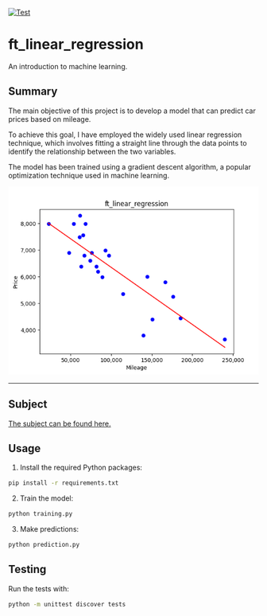[![Test](../../actions/workflows/test.yml/badge.svg?branch=main)](../../actions/workflows/test.yml)

# ft_linear_regression

An introduction to machine learning.


## Summary

The main objective of this project is to develop a model that can predict car prices based on mileage.

To achieve this goal, I have employed the widely used linear regression technique, which involves fitting a straight line through the data points to identify the relationship between the two variables.

The model has been trained using a gradient descent algorithm, a popular optimization technique used in machine learning.

![ft_linear_regression preview](/assets/ft_linear_regression.png)


---


## Subject

[The subject can be found here.](/assets/subject.pdf)


## Usage

1. Install the required Python packages:
```sh
pip install -r requirements.txt
```

2. Train the model:
```sh
python training.py
```

3. Make predictions:
```sh
python prediction.py
```


## Testing

Run the tests with:
```sh
python -m unittest discover tests
```
